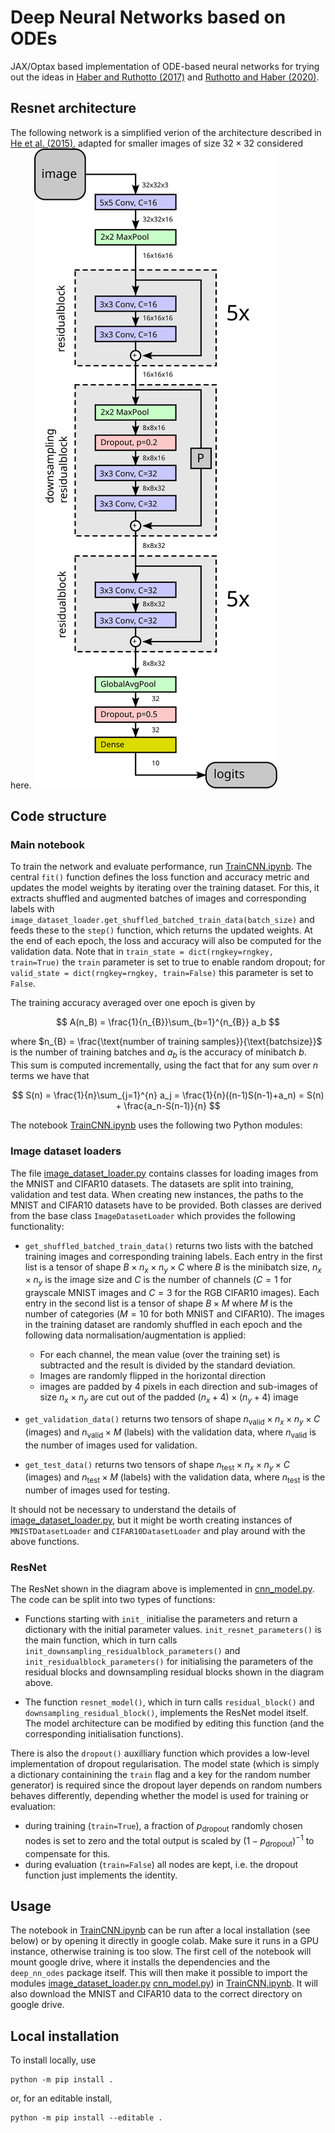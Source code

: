 # Deep Neural Networks based on ODEs

JAX/Optax based implementation of ODE-based neural networks for trying out the ideas in [Haber and Ruthotto (2017)](https://arxiv.org/abs/1705.03341) and [Ruthotto and Haber (2020)](https://arxiv.org/abs/1804.04272).

## Resnet architecture
The following network is a simplified verion of the architecture described in [He et al. (2015)](https://arxiv.org/abs/1512.03385), adapted for smaller images of size $32\times 32$ considered here.
![Model architecture](resnet.svg)

## Code structure
### Main notebook
To train the network and evaluate performance, run [TrainCNN.ipynb](src/TrainCNN.ipynb). The central `fit()` function defines the loss function and accuracy metric and updates the model weights by iterating over the training dataset. For this, it extracts shuffled and augmented batches of images and corresponding labels with `image_dataset_loader.get_shuffled_batched_train_data(batch_size)` and feeds these to the `step()` function, which returns the updated weights. At the end of each epoch, the loss and accuracy will also be computed for the validation data. Note that in `train_state = dict(rngkey=rngkey, train=True)` the `train` parameter is set to true to enable random dropout; for `valid_state = dict(rngkey=rngkey, train=False)` this parameter is set to `False`.

The training accuracy averaged over one epoch is given by

$$
A(n_B) = \frac{1}{n_{B}}\sum_{b=1}^{n_{B}} a_b
$$

where $n_{B} = \frac{\text{number of training samples}}{\text{batchsize}}$ is the number of training batches and $a_b$ is the accuracy of minibatch $b$. This sum is computed incrementally, using the fact that for any sum over $n$ terms we have that

$$
S(n) = \frac{1}{n}\sum_{j=1}^{n} a_j = \frac{1}{n}((n-1)S(n-1)+a_n) = S(n) + \frac{a_n-S(n-1)}{n}
$$

The notebook [TrainCNN.ipynb](src/TrainCNN.ipynb) uses the following two Python modules:

### Image dataset loaders
The file [image_dataset_loader.py](src/deep_nn_odes/image_dataset_loader.py) contains classes for loading images from the MNIST and CIFAR10 datasets. The datasets are split into training, validation and test data. When creating new instances, the paths to the MNIST and CIFAR10 datasets have to be provided. Both classes are derived from the base class `ImageDatasetLoader` which provides the following functionality:

* `get_shuffled_batched_train_data()` returns two lists with the batched training images and corresponding training labels. Each entry in the first list is a tensor of shape $B\times n_x\times n_y\times C$ where $B$ is the minibatch size, $n_x\times n_y$ is the image size and $C$ is the number of channels ($C=1$ for grayscale MNIST images and $C=3$ for the RGB CIFAR10 images). Each entry in the second list is a tensor of shape $B\times M$ where $M$ is the number of categories ($M=10$ for both MNIST and CIFAR10). The images in the training dataset are randomly shuffled in each epoch and the following data normalisation/augmentation is applied:
    - For each channel, the mean value (over the training set) is subtracted and the result is divided by the standard deviation.
    - Images are randomly flipped in the horizontal direction
    - images are padded by 4 pixels in each direction and sub-images of size $n_x\times n_y$ are cut out of the padded $(n_x+4)\times (n_y+4)$ image

* `get_validation_data()` returns two tensors of shape $n_{\text{valid}}\times n_x\times n_y \times C$ (images) and $n_{\text{valid}}\times M$ (labels) with the validation data, where $n_{\text{valid}}$ is the number of images used for validation.

* `get_test_data()` returns two tensors of shape $n_{\text{test}}\times n_x\times n_y \times C$ (images) and $n_{\text{test}}\times M$ (labels) with the validation data, where $n_{\text{test}}$ is the number of images used for testing.

It should not be necessary to understand the details of [image_dataset_loader.py](src/deep_nn_odes/image_dataset_loader.py), but it might be worth creating instances of `MNISTDatasetLoader` and `CIFAR10DatasetLoader` and play around with the above functions.


### ResNet
The ResNet shown in the diagram above is implemented in [cnn_model.py](src/deep_nn_odes/cnn_model.py). The code can be split into two types of functions:

* Functions starting with `init_` initialise the parameters and return a dictionary with the initial parameter values. `init_resnet_parameters()` is the main function, which in turn calls `init_downsampling_residualblock_parameters()` and `init_residualblock_parameters()` for initialising the parameters of the residual blocks and downsampling residual blocks shown in the diagram above.

* The function `resnet_model()`, which in turn calls `residual_block()` and `downsampling_residual_block()`, implements the ResNet model itself. The model architecture can be modified by editing this function (and the corresponding initialisation functions).

There is also the `dropout()` auxilliary function which provides a low-level implementation of dropout regularisation. The model state (which is simply a dictionary containining the `train` flag and a key for the random number generator) is required since the dropout layer depends on random numbers behaves differently, depending whether the model is used for training or evaluation:

* during training (`train=True`), a fraction of $p_{\text{dropout}}$ randomly chosen nodes is set to zero and the total output is scaled by $(1-p_{\text{dropout}})^{-1}$ to compensate for this.
* during evaluation (`train=False`) all nodes are kept, i.e. the dropout function just implements the identity.

## Usage
The notebook in [TrainCNN.ipynb](src/TrainCNN.ipynb) can be run after a local installation (see below) or by opening it directly in google colab. Make sure it runs in a GPU instance, otherwise training is too slow. The first cell of the notebook will mount google drive, where it installs the dependencies and the `deep_nn_odes` package itself. This will then make it possible to import the modules [image_dataset_loader.py](src/deep_nn_odes/image_dataset_loader.py) [cnn_model.py](src/deep_nn_odes/cnn_model.py)) in [TrainCNN.ipynb](src/TrainCNN.ipynb). It will also download the MNIST and CIFAR10 data to the correct directory on google drive.

## Local installation
To install locally, use
```
python -m pip install .
```

or, for an editable install,

```
python -m pip install --editable .
```